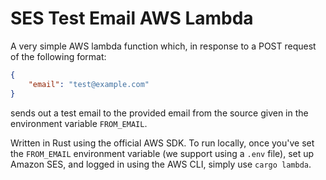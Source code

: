 # SES Test Email AWS Lambda

A very simple AWS lambda function which, in response to a POST request of the following format:
```json
{
    "email": "test@example.com"
}
```
sends out a test email to the provided email from the source given in the environment variable `FROM_EMAIL`.

Written in Rust using the official AWS SDK.
To run locally, once you've set the `FROM_EMAIL` environment variable (we support using a `.env` file), set up Amazon SES, and logged in using the AWS CLI, simply use `cargo lambda`.
